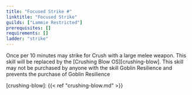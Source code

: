 ```yaml
---
title: "Focused Strike #"
linktitle: "Focused Strike"
guilds: ["Lammie Restricted"]
prerequisites: []
requirements: []
ladder: "strike"
---
```

Once per 10 minutes may strike for Crush with a large melee weapon. This skill will be replaced by the [Crushing Blow OS][crushing-blow]. This skill may not be purchased by anyone with the skill Goblin Resilience and prevents the purchase of Goblin Resilience

[crushing-blow]: {{< ref "crushing-blow.md" >}}